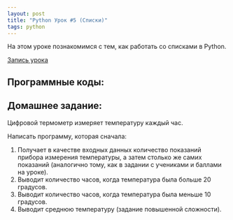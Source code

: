 ```yaml
---
layout: post
title: "Python Урок #5 (Списки)"
tags: python
---
```


На этом уроке познакомимся с тем, как работать со списками в Python.

[Запись урока](https://us02web.zoom.us/rec/share/jdfv5o0Lo9QBBtaEE49QFzRwfklx6uDxkuBTHPneZjzwfv5cWtrKAK7eK3ExP627.OhrItR4qG1BlICNC?startTime=1604140239000)

## Программные коды:

## Домашнее задание:

Цифровой термометр измеряет температуру каждый час.

Написать программу, которая сначала:
1. Получает в качестве входных данных количество показаний прибора измерения температуры, а затем столько же самих показаний (аналогично тому, как в задании с учениками и баллами на уроке).
2. Выводит количество часов, когда температура была больше 20 градусов.
3. Выводит количество часов, когда температура была меньше 10 градусов.
4. Выводит среднюю температуру (задание повышенной сложности).